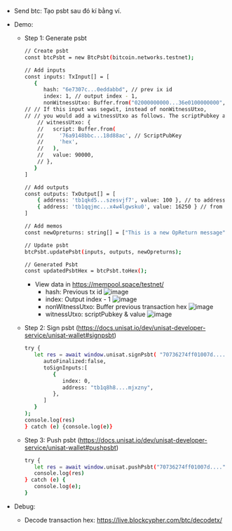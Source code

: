 - Send btc: Tạo psbt sau đó kí bằng ví.

- Demo:
   - Step 1: Generate psbt
     ```bash
     // Create psbt
     const btcPsbt = new BtcPsbt(bitcoin.networks.testnet);

     // Add inputs
     const inputs: TxInput[] = [
        {
           hash: "6e7307c...0eddabbd", // prev ix id
           index: 1, // output index - 1,
           nonWitnessUtxo: Buffer.from("02000000000...36e0100000000", "hex") // prev transaction hex
     // // If this input was segwit, instead of nonWitnessUtxo,
     // // you would add a witnessUtxo as follows. The scriptPubkey and the value only are needed.
         // witnessUtxo: {
         //   script: Buffer.from(
         //     '76a9148bbc...18d88ac', // ScriptPubKey
         //     'hex',
         //   ),
         //   value: 90000,
         // },
        }
     ]

     // Add outputs
     const outputs: TxOutput[] = [
         { address: 'tb1qkd5...szesvjf7', value: 100 }, // to address
         { address: 'tb1qqjmc...x4w4lgwsku0', value: 16250 } // from address - to pay fee (optional)
     ]

     // Add memos
     const newOpreturns: string[] = ["This is a new OpReturn message", "Another OpReturn message"];

     // Update psbt
     btcPsbt.updatePsbt(inputs, outputs, newOpreturns);

     // Generated Psbt 
     const updatedPsbtHex = btcPsbt.toHex();
     ```
     - View data in https://mempool.space/testnet/
        - hash: Previous tx id
          ![image](https://github.com/hoangndm3139/btc-demo/assets/67066353/4a0bbcb2-a8e9-473c-932b-14a2316c2f3a)
        - index: Output index - 1
          ![image](https://github.com/hoangndm3139/btc-demo/assets/67066353/1392e88f-88fe-43ea-9c57-d97363a751b0)
        - nonWitnessUtxo: Buffer previous transaction hex 
          ![image](https://github.com/hoangndm3139/btc-demo/assets/67066353/3d1b4c52-eb01-4272-b3d2-982954d49005)
        - witnessUtxo: scriptPubkey & value 
          ![image](https://github.com/hoangndm3139/btc-demo/assets/67066353/e8d32e3c-70f6-4850-b488-19f8a8b94285)

   - Step 2: Sign psbt (https://docs.unisat.io/dev/unisat-developer-service/unisat-wallet#signpsbt)
     ```bash
     try {
        let res = await window.unisat.signPsbt( "70736274ff01007d....", {
           autoFinalized:false,
           toSignInputs:[
              {
                 index: 0,
                 address: "tb1q8h8....mjxzny",
              },
           ]  
        }
     );
     console.log(res)
     } catch (e) {console.log(e)}
     ``` 
   - Step 3: Push psbt (https://docs.unisat.io/dev/unisat-developer-service/unisat-wallet#pushpsbt)
     ```bash
     try {
        let res = await window.unisat.pushPsbt("70736274ff01007d....");
        console.log(res)
     } catch (e) {
        console.log(e);
     }
     ```

- Debug:
     - Decode transaction hex: https://live.blockcypher.com/btc/decodetx/
